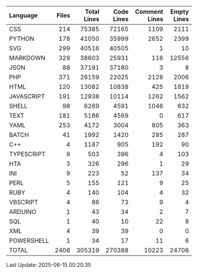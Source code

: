 | Language   |   Files |   Total Lines |   Code Lines |   Comment Lines |   Empty Lines |
|:-----------|--------:|--------------:|-------------:|----------------:|--------------:|
| CSS        |     214 |         75385 |        72165 |            1109 |          2111 |
| PYTHON     |     178 |         41050 |        35999 |            2652 |          2399 |
| SVG        |     299 |         40516 |        40505 |               1 |            10 |
| MARKDOWN   |     329 |         38603 |        25931 |             116 |         12556 |
| JSON       |      88 |         37191 |        37180 |               3 |             8 |
| PHP        |     371 |         26159 |        22025 |            2128 |          2006 |
| HTML       |     120 |         13082 |        10838 |             425 |          1819 |
| JAVASCRIPT |     191 |         12938 |        10114 |            1262 |          1562 |
| SHELL      |      98 |          6269 |         4591 |            1046 |           632 |
| TEXT       |     181 |          5186 |         4569 |               0 |           617 |
| YAML       |     253 |          4172 |         3004 |             805 |           363 |
| BATCH      |      41 |          1992 |         1420 |             285 |           287 |
| C++        |       4 |          1187 |          905 |             192 |            90 |
| TYPESCRIPT |       9 |           503 |          396 |               4 |           103 |
| HTA        |       3 |           326 |          296 |               1 |            29 |
| INI        |       9 |           223 |           52 |             137 |            34 |
| PERL       |       5 |           155 |          121 |               9 |            25 |
| RUBY       |       4 |           140 |          104 |               4 |            32 |
| VBSCRIPT   |       4 |            86 |           73 |               9 |             4 |
| ARDUINO    |       1 |            43 |           34 |               2 |             7 |
| SQL        |       1 |            40 |           10 |              22 |             8 |
| XML        |       4 |            39 |           39 |               0 |             0 |
| POWERSHELL |       1 |            34 |           17 |              11 |             6 |
| TOTAL      |    2408 |        305319 |       270388 |           10223 |         24708 |

Last Update: 2025-06-15 00:20:35